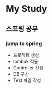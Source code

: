 # My Study

## 스프링 공부
### jump to spring
- 프로젝트 생성
- lombok 적용
- Controller 선정
- DB 구성
- Test 파일 작성
